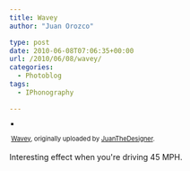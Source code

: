 ```yaml
---
title: Wavey
author: "Juan Orozco" 

type: post
date: 2010-06-08T07:06:35+00:00
url: /2010/06/08/wavey/
categories:
  - Photoblog
tags:
  - IPhonography

---
```

<div style="text-align:left;padding:3px;">
  <a href="http://www.flickr.com/photos/juanthedesigner/4680637795/" title="photo sharing"><img src="https://i0.wp.com/farm2.static.flickr.com/1283/4680637795_3dd5b82d85.jpg?w=580" style="border:solid 2px #000000;" alt="" data-recalc-dims="1" /></a><br /> <br /> <span style="font-size:.8em;margin-top:0;"><a href="http://www.flickr.com/photos/juanthedesigner/4680637795/">Wavey</a>, originally uploaded by <a href="http://www.flickr.com/people/juanthedesigner/">JuanTheDesigner</a>.</span>
</div>

Interesting effect when you're driving 45 MPH.